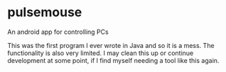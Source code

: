 # pulsemouse
An android app for controlling PCs

This was the first program I ever wrote in Java and so it is a mess. 
The functionality is also very limited. I may clean this up or continue development at some point,
if I find myself needing a tool like this again.
